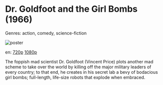 # Dr. Goldfoot and the Girl Bombs (1966)

Genres: action, comedy, science-fiction

![poster](http://image.tmdb.org/t/p/w500/cXmuzUai3wOiRK9asq6Tl96RJZZ.jpg)

en:
  [720p](magnet:?xt=urn:btih:CF8A053A0F326B50630396F8DE120A7F700F1062&tr=udp://glotorrents.pw:6969/announce&tr=udp://tracker.opentrackr.org:1337/announce&tr=udp://torrent.gresille.org:80/announce&tr=udp://tracker.openbittorrent.com:80&tr=udp://tracker.coppersurfer.tk:6969&tr=udp://tracker.leechers-paradise.org:6969&tr=udp://p4p.arenabg.ch:1337&tr=udp://tracker.internetwarriors.net:1337)
  [1080p](magnet:?xt=urn:btih:48AC367EC1364C30568CC350DBC5DD7CCC943456&tr=udp://glotorrents.pw:6969/announce&tr=udp://tracker.opentrackr.org:1337/announce&tr=udp://torrent.gresille.org:80/announce&tr=udp://tracker.openbittorrent.com:80&tr=udp://tracker.coppersurfer.tk:6969&tr=udp://tracker.leechers-paradise.org:6969&tr=udp://p4p.arenabg.ch:1337&tr=udp://tracker.internetwarriors.net:1337)
  


The foppish mad scientist Dr. Goldfoot (Vincent Price) plots another mad scheme to take over the world by killing off the major military leaders of every country; to that end, he creates in his secret lab a bevy of bodacious girl bombs; full-length, life-size robots that explode when embraced.